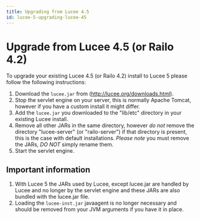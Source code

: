 ```yaml
---
title: Upgrading from Lucee 4.5
id: lucee-5-upgrading-lucee-45
---
```


# Upgrade from Lucee 4.5 (or Railo 4.2)

To upgrade your existing Lucee 4.5 (or Railo 4.2) install to Lucee 5 please follow the following instructions:

1. Download the `lucee.jar` from (http://lucee.org/downloads.html).
2. Stop the servlet engine on your server, this is normally Apache Tomcat, however if you have a custom install it might differ.
3. Add the `lucee.jar` you downloaded to the "lib/etc" directory in your existing Lucee install.
4. Remove all other JARs in the same directory, however *do not* remove the directory "lucee-server" (or "railo-server") if that directory is present, this is the case with default installations. *Please note* you must remove the JARs, *DO NOT* simply rename them.
5. Start the servlet engine.

## Important information

1. With Lucee 5 the JARs used by Lucee, except lucee.jar are handled by Lucee and no longer by the servlet engine and these JARs are also bundled with the lucee.jar file.
2. Loading the `lucee-inst.jar` javaagent is no longer necessary and should be removed from your JVM arguments if you have it in place.
